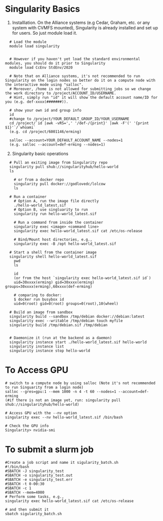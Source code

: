 
# Singularity Basics
1. Installlation.  On the Alliance systems (e.g Cedar, Graham, etc. or any system with CVMFS mounted), Singularity is already installed and set up for users. So just module load it. 
```
  # Load the module
  module load singularity
  
  
  # However if you haven't yet load the standard environmental modules, you should do it prior to Singularity
  module load CcEnv StdEnv/2020
  
  # Note that on Alliance systems, it's not recommended to run Singularity on the login nodes so better do it on a compute node with the interactive mode using "salloc".
  # Moreover, /home is not allowed for submitting jobs so we change the work directory to /project/ACCOUNT_ID/USERNAME. 
  # Hint, simply run "id" it will show the default account name/ID for you (e.g. def-xxxx(#######)).
 
  # show your own id and group info
  id 
  #change to /project/YOUR_DEFAULT_GROUP_ID/YOUR_USERNAME
  cd /project/`id |awk -vRS=',' '/def-/{print}' |awk -F'(' '{print $1}'`/`whoami`
  (e.g. cd /project/6001146/erming)
  
  salloc --account=YOUR_DEFAULT_ACCOUNT_NAME --nodes=1
  (e.g. salloc --account=def-erming --nodes=1)
```

2. Singularity basic operations
```
  # Pull an exiting image from Singularity repo
  singularity pull shub://singularityhub/hello-world
  ls

    # or from a docker repo
    singularity pull docker://godlovedc/lolcow
    ls

  # Run a container
    # Option A, run the image file directly
    ./hello-world_latest.sif
    # Option B, use singluarity to run 
    singularity run hello-world_latest.sif
    
    # Run a command from inside the container
    singularity exec <image> <command line>
    singularity exec hello-world_latest.sif cat /etc/os-release

    # Bind/Mount host directories, e.g.,
    singularity exec -B /opt hello-world_latest.sif

  # Start a shell from the container image
  singularity shell hello-world_latest.sif
    pwd
    ls

    id
    (or from the host `singularity exec hello-world_latest.sif id`)
    uid=30xxxx(erming) gid=30xxxx(erming) groups=30xxxx(erming),60xxxx(def-erming)

    # comparing to docker:
    $ docker run busybox id
    uid=0(root) gid=0(root) groups=0(root),10(wheel)

  # Build an image from sandbox
  singularity build --sandbox /tmp/debian docker://debian:latest
  singularity exec --writable /tmp/debian touch myfile
  singularity build /tmp/debian.sif /tmp/debian


  # Daemonize it (run at the backend as a daemon)
  singularity instance start ./hello-world_latest.sif hello-world
  singularity instance list
  singularity instance stop hello-world
```
  # To Access GPU
   
    # switch to a compute node by using salloc (Note it's not recommended to run Singuarity from a login node)
    salloc --gres=gpu:1 --mem 1000 -n 4 -t 60 --nodes=1 --account=def-erming
    (#if there is not an image yet, run: singularity pull shub://singularityhub/hello-world)

    # Access GPU with the --nv option 
    singularity exec --nv hello-world_latest.sif /bin/bash

    # Check the GPU info
    Singularity> nvidia-smi
    
  # To submit a slurm job

    #Create a job script and name it sigularity_batch.sh
    #!/bin/bash
    #SBATCH -J singularity_test
    #SBATCH -o singularity_test.out
    #SBATCH -e singularity_test.err
    #SBATCH -t 0-00:30
    #SBATCH -c 1
    #SBATCH --mem=4000
    # Perform some tasks, e.g., 
    singularity exec hello-world_latest.sif cat /etc/os-release

    # and then submit it
    sbatch sigularity_batch.sh
   


